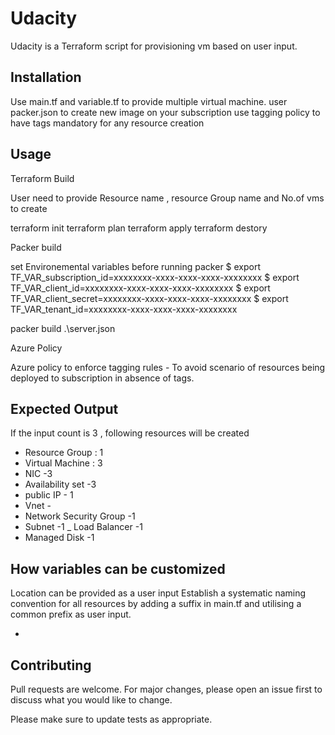 # Udacity


Udacity is a Terraform script for provisioning vm based on user input.

## Installation

Use main.tf and variable.tf  to provide multiple virtual machine.
user packer.json to create new image on your subscription
use tagging policy to have tags mandatory for any resource creation


## Usage

Terraform Build

User need to provide Resource name , resource Group name and No.of vms to create 

terraform init
terraform plan
terraform apply
terraform destory

Packer build

set Environemental variables  before running packer 
$ export TF_VAR_subscription_id=xxxxxxxx-xxxx-xxxx-xxxx-xxxxxxxx
$ export TF_VAR_client_id=xxxxxxxx-xxxx-xxxx-xxxx-xxxxxxxx
$ export TF_VAR_client_secret=xxxxxxxx-xxxx-xxxx-xxxx-xxxxxxxx
$ export TF_VAR_tenant_id=xxxxxxxx-xxxx-xxxx-xxxx-xxxxxxxx

packer build .\server.json

Azure Policy 

Azure policy to enforce  tagging rules - To avoid scenario of resources being deployed to subscription in absence of tags.

## Expected Output

If the input count is 3 , following resources will be created 

- Resource Group : 1
- Virtual Machine : 3
- NIC -3 
- Availability set -3
- public IP - 1
- Vnet  -
- Network Security Group -1
- Subnet -1
_ Load Balancer -1
- Managed Disk -1

## How variables can be customized

Location can be provided as a user input
Establish a systematic naming convention for all resources by adding a suffix in main.tf and utilising a common prefix as user input.


- 

## Contributing
Pull requests are welcome. For major changes, please open an issue first to discuss what you would like to change.

Please make sure to update tests as appropriate.
